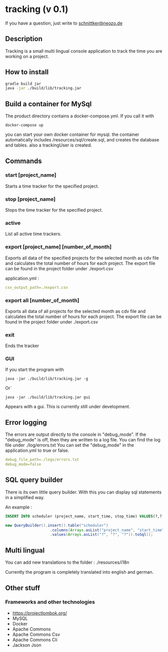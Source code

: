# tracking (v 0.1)
If you have a question, just write to 
schnittker@neozo.de

## Description
Tracking is a small multi lingual console application to track the time you are working on a project. 

## How to install
```bash
gradle build jar
java -jar ./build/lib/tracking.jar
```

## Build a container for MySql
The product directory contains a docker-compose.yml.
If you call it with 
```shell
docker-compose up
```
you can start your own docker container for mysql. 
the container automatically includes /resources/sql/create.sql, and creates the database and tables. 
also a trackingUser is created.

## Commands
### start [project_name]
Starts a time tracker for the specified project. 

### stop [project_name]
Stops the time tracker for the specified project.

### active
List all active time trackers.

### export [project_name] [number_of_month]
Exports all data of the specified projects for the selected month as cdv file and calculates the total number of hours for each project.
The export file can be found in the project folder under ./export.csv

application.yml :
```yaml
csv_output_path=./export.csv
```

### export all [number_of_month]
Exports all data of all projects for the selected month as cdv file and calculates the total number of hours for each project.
The export file can be found in the project folder under ./export.csv

### exit
Ends the tracker

### GUI
If you start the program with 
```shell
java -jar ./build/lib/tracking.jar -g
```
Or`

```shell
java -jar ./build/lib/tracking.jar gui
```

Appears with a gui. 
This is currently still under development.

## Error logging
The errors are output directly to the console in "debug_mode". 
If the "debug_mode" is off, then they are written to a log file. 
You can find the log file under ./log/errors.txt
You can set the "debug_mode" in the application.yml to true or false.

```yaml
debug_file_path=./logs/errors.txt
debug_mode=false
```

## SQL query builder
There is its own little query builder.
With this you can display sql statements in a simplified way. 

An example : 
```sql
INSERT INTO scheduler (project_name, start_time, stop_time) VALUES(?,?,?)
```
```java
new QueryBuilder().insert().table("scheduler")
                    .columns(Arrays.asList("project_name", "start_time", "stop_time"))
                    .values(Arrays.asList("?", "?", "?")).toSql();
```

## Multi lingual
You can add new translations to the folder :
./resources/i18n

Currently the program is completely translated into english and german. 

## Other stuff
### Frameworks and other technologies
* <https://projectlombok.org/>
* MySQL
* Docker
* Apache Commons
* Apache Commons Csv
* Apache Commons Cli
* Jackson Json
